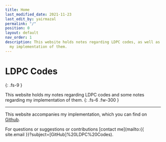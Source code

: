 ```yaml
---
title: Home
last_modified_date: 2021-11-23
last_edit_by: yairmazal
permalink: "/"
position: 0
layout: default
nav_order: 1
description: This website holds notes regarding LDPC codes, as well as notes regarding
  my implementation of them.
---
```


# LDPC Codes
{: .fs-9 }

This website holds my notes regarding LDPC codes and some notes regarding my implementation of them.
{: .fs-6 .fw-300 }

---

This website accompanies my implementation, which you can find on [Github](https://github.com/YairMZ/LDPC).

For questions or suggestions or contributions [contact me](mailto:{{ site.email }}?subject=[GitHub]%20LDPC%20Codes).
